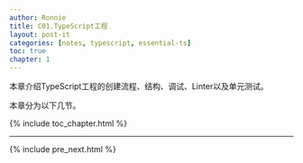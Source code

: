 ```yaml
---
author: Ronnie
title: C01.TypeScript工程
layout: post-it
categories: [notes, typescript, essential-ts]
toc: true
chapter: 1
---
```


<!-- # C01.TypeScript工程 -->
本章介绍TypeScript工程的创建流程、结构、调试、Linter以及单元测试。

本章分为以下几节。

{% include toc_chapter.html %}

---

{% include pre_next.html %}
